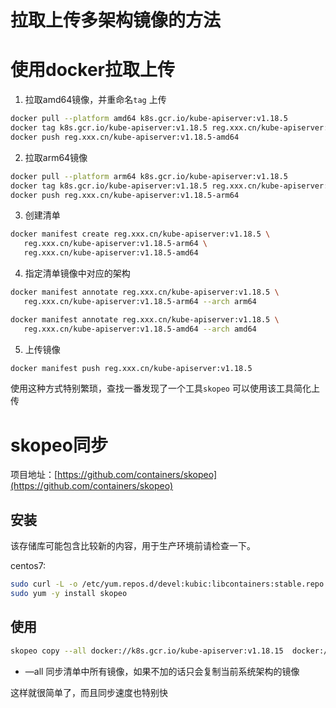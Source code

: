 # 拉取上传多架构镜像的方法


# 使用docker拉取上传

1. 拉取amd64镜像，并重命名`tag` 上传
```bash
docker pull --platform amd64 k8s.gcr.io/kube-apiserver:v1.18.5
docker tag k8s.gcr.io/kube-apiserver:v1.18.5 reg.xxx.cn/kube-apiserver:v1.18.5-amd64
docker push reg.xxx.cn/kube-apiserver:v1.18.5-amd64
```
2. 拉取arm64镜像
```bash
docker pull --platform arm64 k8s.gcr.io/kube-apiserver:v1.18.5
docker tag k8s.gcr.io/kube-apiserver:v1.18.5 reg.xxx.cn/kube-apiserver:v1.18.5-arm64
docker push reg.xxx.cn/kube-apiserver:v1.18.5-arm64
```
3. 创建清单
```bash
docker manifest create reg.xxx.cn/kube-apiserver:v1.18.5 \
   reg.xxx.cn/kube-apiserver:v1.18.5-arm64 \
   reg.xxx.cn/kube-apiserver:v1.18.5-amd64
```
4. 指定清单镜像中对应的架构
```bash
docker manifest annotate reg.xxx.cn/kube-apiserver:v1.18.5 \
   reg.xxx.cn/kube-apiserver:v1.18.5-arm64 --arch arm64

docker manifest annotate reg.xxx.cn/kube-apiserver:v1.18.5 \
   reg.xxx.cn/kube-apiserver:v1.18.5-amd64 --arch amd64
```
5. 上传镜像
```bash
docker manifest push reg.xxx.cn/kube-apiserver:v1.18.5
```

使用这种方式特别繁琐，查找一番发现了一个工具`skopeo`  可以使用该工具简化上传

# skopeo同步

项目地址：[https://github.com/containers/skopeo](https://github.com/containers/skopeo)

## 安装

该存储库可能包含比较新的内容，用于生产环境前请检查一下。

centos7:

```bash
sudo curl -L -o /etc/yum.repos.d/devel:kubic:libcontainers:stable.repo https://download.opensuse.org/repositories/devel:/kubic:/libcontainers:/stable/CentOS_7/devel:kubic:libcontainers:stable.repo
sudo yum -y install skopeo
```

## 使用

```bash
skopeo copy --all docker://k8s.gcr.io/kube-apiserver:v1.18.15  docker://reg.xxx.cn/kube-apiserver:1.18.15
```
- —all 同步清单中所有镜像，如果不加的话只会复制当前系统架构的镜像

这样就很简单了，而且同步速度也特别快

